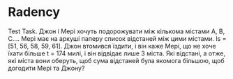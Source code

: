 # Radency
Test Task.
Джон і Мері хочуть подорожувати між кількома містами А, В, С.... Мері має на аркуші паперу список відстаней між цими містами.
ls = [51, 56, 58, 59, 61]. Джон втомився їздити, і він каже Мері, що не хоче їхати більше t = 174 милі, і він відвідає лише 3 міста.
Які відстані, а отже, які міста вони оберуть, щоб сума відстаней була якомога більшою, щоб догодити Мері та Джону?
